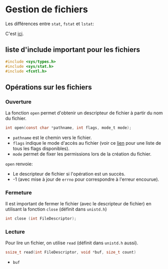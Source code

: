 # Gestion de fichiers


Les différences entre ```stat```, ```fstat``` et ```lstat```:

C'est [ici](http://man7.org/linux/man-pages/man2/stat.2.html).

## liste d'include important pour les fichiers
```C
#include <sys/types.h>
#include <sys/stat.h>
#include <fcntl.h>
```

## Opérations sur les fichiers

### Ouverture
La fonction ```open``` permet d'obtenir un descripteur de fichier à partir du nom du fichier.

```C
int open(const char *pathname, int flags, mode_t mode);
```

* ```pathname``` est le chemin vers le fichier.
* ```flags``` indique le mode d'accès au fichier (voir ce [lien](http://man7.org/linux/man-pages/man2/open.2.html) pour une liste de tous les flags disponibles).
* ```mode``` permet de fixer les permissions lors de la création du fichier.

```open``` renvoie:
* Le descripteur de fichier si l'opération est un succès.
* -1 (avec mise à jour de ```errno``` pour correspondre à l'erreur encourue).

### Fermeture

Il est important de fermer le fichier (avec le descripteur de fichier) en utilisant la fonction ```close``` (définit dans ```unistd.h```)
```C
int close (int FileDescriptor);
```
### Lecture

Pour lire un fichier, on utilise ```read``` (définit dans ```unistd.h``` aussi).
```C
ssize_t read(int FileDescriptor, void *buf, size_t count)
```

* ```buf``` 
